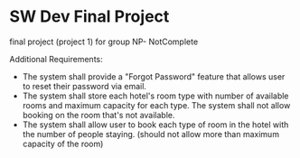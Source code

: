# SW Dev Final Project

final project (project 1) for group NP- NotComplete

Additional Requirements:
- The system shall provide a "Forgot Password" feature that allows user to reset their password via email.
- The system shall store each hotel's room type with number of available rooms and maximum capacity for each type. The system shall not allow booking on the room that's not available.
- The system shall allow user to book each type of room in the hotel with the number of people staying. (should not allow more than maximum capacity of the room)